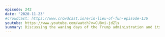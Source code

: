```yaml
---
episode: 242
date: "2020-11-23"
#crowdcast: https://www.crowdcast.io/e/in-lieu-of-fun-episode-136
youtube: https://www.youtube.com/watch?v=CU8vi-jdZls
summary: Discussing the waning days of the Trump administration and its post-election thrashing
---
```

